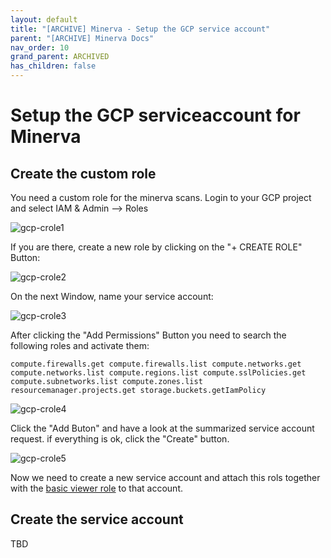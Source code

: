 ```yaml
---
layout: default
title: "[ARCHIVE] Minerva - Setup the GCP service account"
parent: "[ARCHIVE] Minerva Docs"
nav_order: 10
grand_parent: ARCHIVED
has_children: false
---
```


# Setup the GCP serviceaccount for Minerva

## Create the custom role

You need a custom role for the minerva scans.
Login to your GCP project and select IAM & Admin --> Roles

![gcp-crole1](/assets/docs-images/Weekly_Reporting_eMail_KB/gcp-crole1.png)

If you are there, create a new role by clicking on the "+ CREATE ROLE" Button:

![gcp-crole2](/assets/docs-images/Weekly_Reporting_eMail_KB/gcp-crole2.png)

On the next Window, name your service account:

![gcp-crole3](/assets/docs-images/Weekly_Reporting_eMail_KB/gcp-crole3.png)

After clicking the "Add Permissions" Button you need to search the following roles and activate them:

`compute.firewalls.get
compute.firewalls.list
compute.networks.get
compute.networks.list
compute.regions.list
compute.sslPolicies.get
compute.subnetworks.list
compute.zones.list
resourcemanager.projects.get
storage.buckets.getIamPolicy`

![gcp-crole4](/assets/docs-images/Weekly_Reporting_eMail_KB/gcp-crole4.png)

Click the "Add Buton" and have a look at the summarized service account request. if everything is ok, click the "Create" button.

![gcp-crole5](/assets/docs-images/Weekly_Reporting_eMail_KB/gcp-crole5.png)

Now we need to create a new service account and attach this rols together with the [basic viewer role](https://cloud.google.com/bigquery/docs/access-control-basic-roles) to that account.

## Create the service account

TBD
